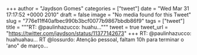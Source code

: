 
+++
author = "Jaydson Gomes"
categories = ["tweet"]
date = "Wed Mar 31 17:17:52 +0000 2010"
draft = false
image = "No media found for this Tweet"
slug = "776e11ff40afbec990b3bcf0077b9867bbdb86f9"
tags = ["tweet"]
title = """RT: @paulinhazucco: huahu..."""
tweet = true
tweet_url = "https://twitter.com/jaydson/status/11377142673"
+++
RT: @paulinhazucco: huahuahau... RT @lossurdo: Atenção pessoal, faltam 10h para terminar o 'ano" de março...
